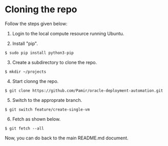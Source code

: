# Cloning the repo


Follow the steps given below:

1. Login to the local compute resource running Ubuntu.

2. Install "pip".
```
$ sudo pip install python3-pip
```

3. Create a subdirectory to clone the repo.
```
$ mkdir ~/projects
```

4. Start clonng the repo.
```
$ git clone https://github.com/Pamir/oracle-deployment-automation.git
```

5. Switch to the approprate branch.
```
$ git switch feature/create-single-vm
```

6. Fetch as shown below.
```
$ git fetch --all
```

Now, you can do back to the main README.md document.